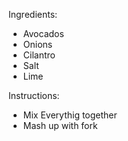 Ingredients:
* Avocados
* Onions
* Cilantro
* Salt
* Lime

Instructions:
* Mix Everythig together
* Mash up with fork
